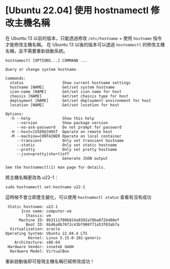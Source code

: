 # [Ubuntu 22.04] 使用 hostnamectl 修改主機名稱

在 Ubuntu 13 以前的版本，只能透過修改 `/etc/hostname` + 使用 `hostname` 指令才能修改主機名稱。
在 Ubuntu 13 以後的版本可以透過 `hostnamectl` 的修改主機名稱，且不需要重新啟動系統。

```shell
hostnamectl [OPTIONS...] COMMAND ...

Query or change system hostname.

Commands:
  status                 Show current hostname settings
  hostname [NAME]        Get/set system hostname
  icon-name [NAME]       Get/set icon name for host
  chassis [NAME]         Get/set chassis type for host
  deployment [NAME]      Get/set deployment environment for host
  location [NAME]        Get/set location for host

Options:
  -h --help              Show this help
     --version           Show package version
     --no-ask-password   Do not prompt for password
  -H --host=[USER@]HOST  Operate on remote host
  -M --machine=CONTAINER Operate on local container
     --transient         Only set transient hostname
     --static            Only set static hostname
     --pretty            Only set pretty hostname
     --json=pretty|short|off
                         Generate JSON output

See the hostnamectl(1) man page for details.
```

將主機名稱更改為 u22-1：
``` shell
sudo hostnamectl set-hostname u22-1
```

這時候不會立即產生變化，可以使用 `hostnamectl status` 查看有沒有成功
``` shell
 Static hostname: u22-1
       Icon name: computer-vm
         Chassis: vm
      Machine ID: 0b3111f00b824a9392a78ba8f2b408ef
         Boot ID: 6bd6a8b76f2c43bf908f71a53f03ab7a
  Virtualization: oracle
Operating System: Ubuntu 22.04.4 LTS
          Kernel: Linux 5.15.0-102-generic
    Architecture: x86-64
 Hardware Vendor: innotek GmbH
  Hardware Model: VirtualBox
  ```

重新啟動後即可發現主機名稱已經修改成功！
